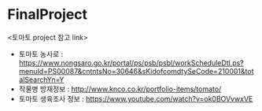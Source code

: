 # FinalProject

<토마토 project 참고 link>
- 토마토 농사로 : https://www.nongsaro.go.kr/portal/ps/psb/psbl/workScheduleDtl.ps?menuId=PS00087&cntntsNo=30646&sKidofcomdtySeCode=210001&totalSearchYn=Y
- 작물병 방재정보 : http://www.knco.co.kr/portfolio-items/tomato/
- 토마토 생육조사 정보 : https://www.youtube.com/watch?v=ok0BOVvwxVE

